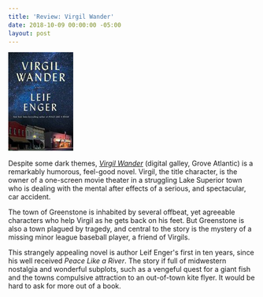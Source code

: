```yaml
---
title: 'Review: Virgil Wander'
date: 2018-10-09 00:00:00 -05:00
layout: post
---
```


![](/assets/images/51I4wcrJ4zL-132x200.jpg)

Despite some dark themes, _[Virgil Wander](https://amzn.to/2C4MhTg)_ (digital galley, Grove Atlantic) is a remarkably humorous, feel-good novel. Virgil, the title character, is the owner of a one-screen movie theater in a struggling Lake Superior town who is dealing with the mental after effects of a serious, and spectacular, car accident.

The town of Greenstone is inhabited by several offbeat, yet agreeable characters who help Virgil as he gets back on his feet. But Greenstone is also a town plagued by tragedy, and central to the story is the mystery of a missing minor league baseball player, a friend of Virgils.

This strangely appealing novel is author Leif Enger's first in ten years, since his well received _Peace Like a River_. The story if full of midwestern nostalgia and wonderful subplots, such as a vengeful quest for a giant fish and the towns compulsive attraction to an out-of-town kite flyer. It would be hard to ask for more out of a book.
